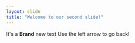 ```yaml
---
layout: slide
title: "Welcome to our second slide!"
---
```

It's a **Brand** new text
Use the left arrow to go back!
